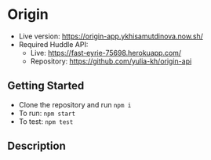 # Origin

- Live version: https://origin-app.ykhisamutdinova.now.sh/
- Required Huddle API:
  - Live: https://fast-eyrie-75698.herokuapp.com/
  - Repository: https://github.com/yulia-kh/origin-api

## Getting Started
- Clone the repository and run `npm i`
- To run: `npm start`
- To test: `npm test`

## Description